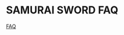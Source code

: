 # SAMURAI SWORD FAQ

[FAQ](https://www.dvgiochi.com/giochi/samuraisword/download/Samurai%20Sword%20-%20Regolamento%20da%20Torneo%202014.pdf)